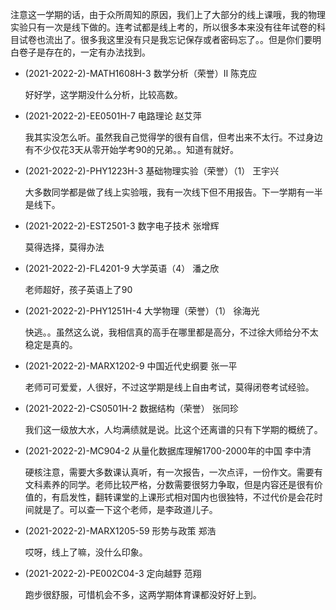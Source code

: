 注意这一学期的话，由于众所周知的原因，我们上了大部分的线上课哦，我的物理实验只有一次是线下做的。连考试都是线上考的，所以很多本来没有往年试卷的科目试卷也流出了。很多我这里没有只是我忘记保存或者密码忘了。。但是你们要明白卷子是存在的，一定有办法找到。

- (2021-2022-2)-MATH1608H-3 数学分析（荣誉）Ⅱ 陈克应

  好好学，这学期没什么分析，比较高数。

- (2021-2022-2)-EE0501H-7 电路理论 赵艾萍 

  我其实没怎么听。虽然我自己觉得学的很有自信，但考出来不太行。不过身边有不少仅花3天从零开始学考90的兄弟。。知道有就好。

- (2021-2022-2)-PHY1223H-3 基础物理实验（荣誉）（1） 王宇兴

  大多数同学都是做了线上实验哦，我有一次线下但不用报告。下一学期有一半是线下。

- (2021-2022-2)-EST2501-3 数字电子技术 张增辉

  莫得选择，莫得办法

- (2021-2022-2)-FL4201-9 大学英语（4） 潘之欣

  老师超好，孩子英语上了90

- (2021-2022-2)-PHY1251H-4 大学物理（荣誉）（1） 徐海光

  快逃。。虽然这么说，我相信真的高手在哪里都是高分，不过徐大师给分不太稳定是真的。
  
- (2021-2022-2)-MARX1202-9 中国近代史纲要 张一平

  老师可可爱爱，人很好，不过这学期是线上自由考试，莫得闭卷考试经验。

- (2021-2022-2)-CS0501H-2 数据结构（荣誉） 张同珍

  我们这一级放大水，人均满绩就是说。比这个还离谱的只有下学期的概统了。

- (2021-2022-2)-MC904-2 从量化数据库理解1700-2000年的中国 李中清

  硬核注意，需要大多数课认真听，有一次报告，一次点评，一份作文。需要有文科素养的同学。老师比较严格，分数需要很努力争取，但是内容还是很有价值的，有启发性，翻转课堂的上课形式相对国内也很独特，不过代价是会花时间就是了。可以查一下这个老师，是李政道儿子。

- (2021-2022-2)-MARX1205-59 形势与政策 郑浩

  哎呀，线上了嘛，没什么印象。

- (2021-2022-2)-PE002C04-3 定向越野 范翔

  跑步很舒服，可惜机会不多，这两学期体育课都没好好上到。
